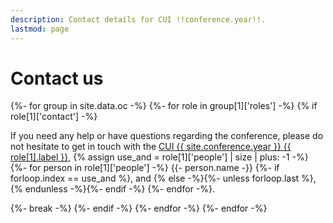 ```yaml
---
description: Contact details for CUI !!conference.year!!.
lastmod: page
---
```


# Contact us

{%- for group in site.data.oc -%}
    {%- for role in group[1]['roles'] -%}
        {% if role[1]['contact'] -%}
            <p>
                If you need any help or have questions regarding the conference, please do not hesitate to get in touch with the <a href="{{ role[1].email }}" title="Send an email to the CUI {{ site.conference.year }} {{ role[1].label }}">CUI {{ site.conference.year }} {{ role[1].label }}</a>, 
                {% assign use_and = role[1]['people'] | size | plus: -1 -%}
                {%- for person in role[1]['people'] -%}
                    {{- person.name -}}
                    {%- if forloop.index == use_and %}, and {% else -%}{%- unless forloop.last %}, {% endunless -%}{%- endif -%}
                {%- endfor -%}.
            </p>
            {%- break -%}
        {%- endif -%}
    {%- endfor -%}
{%- endfor -%}

